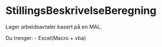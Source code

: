 # StillingsBeskrivelseBeregning

Lager arbeidsavtaler basert på en MAL. 

Du trenger: 
    - Excel(Macro + vba)